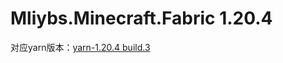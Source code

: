 # Mliybs.Minecraft.Fabric 1.20.4

对应yarn版本：[yarn-1.20.4 build.3](https://maven.fabricmc.net/docs/yarn-1.20.4+build.3/index.html)
